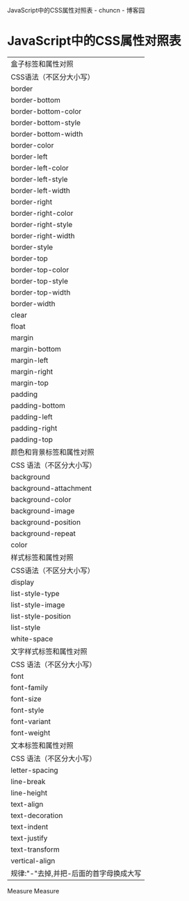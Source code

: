 JavaScript中的CSS属性对照表 - chuncn - 博客园

#  JavaScript中的CSS属性对照表

|     |
| --- |
| 盒子标签和属性对照 |
| CSS语法（不区分大小写） | JavaScript语法（区分大小写） |
| border | border |
| border-bottom | borderBottom |
| border-bottom-color | borderBottomColor |
| border-bottom-style | borderBottomStyle |
| border-bottom-width | borderBottomWidth |
| border-color | borderColor |
| border-left | borderLeft |
| border-left-color | borderLeftColor |
| border-left-style | borderLeftStyle |
| border-left-width | borderLeftWidth |
| border-right | borderRight |
| border-right-color | borderRightColor |
| border-right-style | borderRightStyle |
| border-right-width | borderRightWidth |
| border-style | borderStyle |
| border-top | borderTop |
| border-top-color | borderTopColor |
| border-top-style | borderTopStyle |
| border-top-width | borderTopWidth |
| border-width | borderWidth |
| clear | clear |
| float | floatStyle |
| margin | margin |
| margin-bottom | marginBottom |
| margin-left | marginLeft |
| margin-right | marginRight |
| margin-top | marginTop |
| padding | padding |
| padding-bottom | paddingBottom |
| padding-left | paddingLeft |
| padding-right | paddingRight |
| padding-top | paddingTop |
| 颜色和背景标签和属性对照 |
| CSS 语法（不区分大小写） | JavaScript 语法（区分大小写） |
| background | background |
| background-attachment | backgroundAttachment |
| background-color | backgroundColor |
| background-image | backgroundImage |
| background-position | backgroundPosition |
| background-repeat | backgroundRepeat |
| color | color |
| 样式标签和属性对照 |
| CSS语法（不区分大小写） | JavaScript 语法（区分大小写） |
| display | display |
| list-style-type | listStyleType |
| list-style-image | listStyleImage |
| list-style-position | listStylePosition |
| list-style | listStyle |
| white-space | whiteSpace |
| 文字样式标签和属性对照 |
| CSS 语法（不区分大小写） | JavaScript 语法（区分大小写） |
| font | font |
| font-family | fontFamily |
| font-size | fontSize |
| font-style | fontStyle |
| font-variant | fontVariant |
| font-weight | fontWeight |
| 文本标签和属性对照 |
| CSS 语法（不区分大小写） | JavaScript 语法（区分大小写） |
| letter-spacing | letterSpacing |
| line-break | lineBreak |
| line-height | lineHeight |
| text-align | textAlign |
| text-decoration | textDecoration |
| text-indent | textIndent |
| text-justify | textJustify |
| text-transform | textTransform |
| vertical-align | verticalAlign |
| 规律:"-"去掉,并把-后面的首字母换成大写 |     |

Measure
Measure